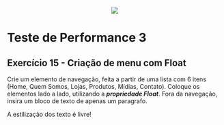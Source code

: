 <p align="center">
    <img src="https://www.infnet.edu.br/infnet/wp-content/themes/infnet.homepage//assets/img/LogoInfnetRodape.png"/>
</p>

# Teste de Performance 3

## Exercício 15 - Criação de menu com Float

Crie um elemento de navegação, feita a partir de uma lista com 6 itens (Home, Quem Somos, Lojas, Produtos, Mídias, Contato). Coloque os elementos lado a lado, utilizando a ***propriedade Float***.
Fora da navegação, insira um bloco de texto de apenas um paragrafo. 

A estilização dos texto é livre! 
  